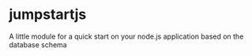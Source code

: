 # jumpstartjs
A little module for a quick start on your node.js application based on the database schema
